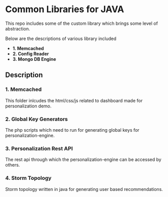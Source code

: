 # Common Libraries for JAVA

This repo includes some of the custom library which brings some level of abstraction.

Below are the descriptions of various library included

* **1. Memcached** 
* **2. Config Reader**
* **3. Mongo DB Engine**

## Description

### 1. Memcached
This folder inlcudes the html/css/js related to dashboard made for personalization demo.

### 2. Global Key Generators
The php scripts which need to run for generating global keys for personalization-engine.

### 3. Personalization Rest API
The rest api through which the personalization-engine can be accessed by others.

### 4. Storm Topology
Storm topology written in java for generating user based recommendations.